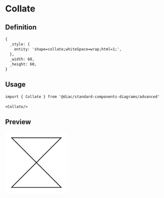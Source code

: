 # Collate

## Definition

```
{
  _style: { 
    entity: 'shape=collate;whiteSpace=wrap;html=1;',
  },
  _width: 60,
  _height: 60,
}
```

## Usage

```
import { Collate } from '@diac/standard-components-diagrams/advanced'

<Collate/>
```

## Preview

<img src="./collate.png" width="200"/>
